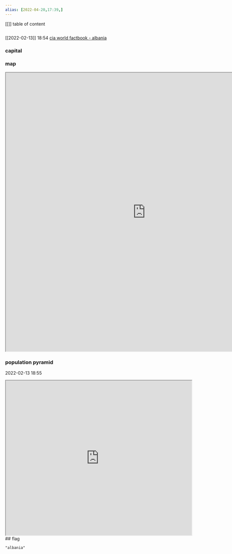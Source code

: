 ```yaml
---
alias: [2022-04-20,17:39,]
---
```

[[]]
table of content
```toc
```
[[2022-02-13]] 18:54
[cia world factbook - albania](https://www.cia.gov/the-world-factbook/countries/albania)
### capital

### map
<iframe src="https://duckduckgo.com/?t=ffab&q=albania&ia=web&iaxm=about" width="900" height="900" ></iframe>

### population pyramid

2022-02-13 18:55

<iframe src="https://www.populationpyramid.net/albania/2019/" width="600" height="500" ></iframe>
## flag

```query
"albania"
```